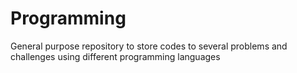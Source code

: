 # Programming
General purpose repository to store codes to several problems and challenges using different programming languages
